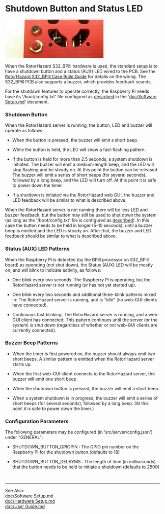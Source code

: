 # Shutdown Button and Status LED

![Button and LED](img/RH_S32_BPill_SDButton.jpg)

When the RotorHazard S32_BPill hardware is used, the standard setup is to have a shutdown button and a status (AUX) LED wired to the PCB. See the [RotorHazard S32_BPill Case Build Guide](../resources/S32_BPill_case/detailedCaseBuild.md) for details on the wiring. The S32_BPill PCB also supports a buzzer, which provides feedback sounds.

For the shutdown features to operate correctly, the Raspberry Pi needs have its '/boot/config.txt' file configured as [described](Software%20Setup.md#s32btconfig) in the '[doc/Software Setup.md](Software%20Setup.md)' document.

### Shutdown Button

When the RotorHazard server is running, the button, LED and buzzer will operate as follows:

* When the button is pressed, the buzzer will emit a short beep.

* While the button is held, the LED will show a fast-flashing pattern.

* If the button is held for more than 2.5 seconds, a system shutdown is initiated. The buzzer will emit a medium-length beep, and the LED will stop flashing and be steady on. At this point the button can be released. The buzzer will emit a series of short beeps (for several seconds), followed by a long beep, and the LED will turn off. At this point it is safe to power down the timer.

* If a shutdown is initiated via the RotorHazard web GUI, the buzzer and LED feedback will be similar to what is described above.

When the RotorHazard server is not running there will be less LED and buzzer feedback, but the button may still be used to shut down the system (as long as the '/boot/config.txt' file is configured as [described](Software%20Setup.md#s32btconfig)). In this case the button needs to be held in longer (5-10 seconds), until a buzzer beep is emitted and the LED is steady on. After that, the buzzer and LED feedback should be similar to what is described above.

### Status (AUX) LED Patterns

When the Raspberry Pi is detected (by the BPill processor on S32_BPill board) as operating (not shut down), the Status (AUX) LED will be mostly on, and will blink to indicate activity, as follows:

* One blink every two seconds: The Raspberry Pi is operating, but the RotorHazard server is not running (or has not yet started up).

* One blink every two seconds and additional three-blink patterns mixed in: The RotorHazard server is running, and is "idle" (no web-GUI clients have connected).

* Continuous fast blinking: The RotorHazard server is running, and a web-GUI client has connected. This pattern continues until the server (or the system) is shut down (regardless of whether or not web-GUI clients are currently connected).

### Buzzer Beep Patterns

* When the timer is first powered on, the buzzer should always emit two short beeps. A similar pattern is emitted when the RotorHazard server starts up.

* When the first web-GUI client connects to the RotorHazard server, the buzzer will emit one short beep.

* When the shutdown button is pressed, the buzzer will emit a short beep.

* When a system shutdown is in progress, the buzzer will emit a series of short beeps (for several seconds), followed by a long beep. (At this point it is safe to power down the timer.)

### Configuration Parameters

The following parameters may be configured (in 'src/server/config.json') under "GENERAL":

* SHUTDOWN_BUTTON_GPIOPIN : The GPIO pin number on the Raspberry Pi for the shutdown button (defaults to 18)

* SHUTDOWN_BUTTON_DELAYMS : The length of time (in milliseconds) that the button needs to be held to initiate a shutdown (defaults to 2500)

<br/>

-----------------------------

See Also:  
[doc/Software Setup.md](Software%20Setup.md)<br>
[doc/Hardware Setup.md](Hardware%20Setup.md)<br>
[doc/User Guide.md](User%20Guide.md)
